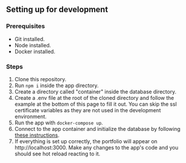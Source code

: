 ## Setting up for development

### Prerequisites

- Git installed.
- Node installed.
- Docker installed.

### Steps

1. Clone this repository.
2. Run `npm i` inside the app directory.
3. Create a directory called "container" inside the database directory.
4. Create a .env file at the root of the cloned directory and follow the example at the bottom of this page to fill it out. You can skip the ssl certificate variables as they are not used in the development environment.
5. Run the app with `docker-compose up`.
6. Connect to the app container and initialize the database by following [these instructions](database-and-migrations.md#Initialization).
7. If everything is set up correctly, the portfolio will appear on http://localhost:3000. Make any changes to the app's code and you should see hot reload reacting to it.
